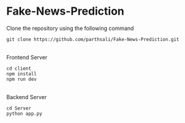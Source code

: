 # Fake-News-Prediction

Clone the repository using the following command <br>

```
git clone https://github.com/parthsali/Fake-News-Prediction.git
```

<br>
Frontend Server<br>

```
cd client
npm install
npm run dev
```

<br>
Backend Server <br>

```
cd Server
python app.py
```
